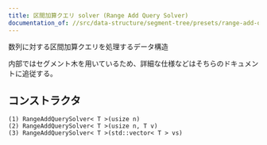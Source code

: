 ```yaml
---
title: 区間加算クエリ solver (Range Add Query Solver)
documentation_of: //src/data-structure/segment-tree/presets/range-add-query-solver.hpp
---
```


数列に対する区間加算クエリを処理するデータ構造

内部ではセグメント木を用いているため、詳細な仕様などはそちらのドキュメントに追従する。

## コンストラクタ
```
(1) RangeAddQuerySolver< T >(usize n)
(2) RangeAddQuerySolver< T >(usize n, T v)
(3) RangeAddQuerySolver< T >(std::vector< T > vs)
```
